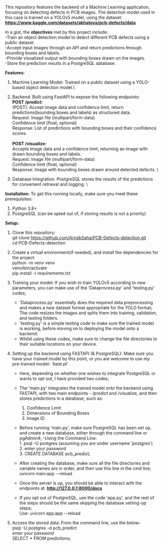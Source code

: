 This repository features the backend of a Machine Learning application, focusing on detecting defects in PCB images. 
The detection model used in this case is trained on a YOLOv5 model, using the dataset: **https://www.kaggle.com/datasets/akhatova/pcb-defects/data** 

In a gist, the **objectives** met by this project include:\
-Train an object detection model to detect different PCB defects using a public dataset.\
-Accept input images through an API and return predictions through bounding boxes and labels.\
-Provide visualized output with bounding boxes drawn on the images.\
-Store the prediction results in a PostgreSQL database. 

**Features:** 
1. Machine Learning Model: Trained on a public dataset using a YOLO-based object detection model.\
2. Backend: Built using FastAPI to expose the following endpoints: \
          **POST /predict:** \
          (POST): Accept image data and confidence limit, return predictions(bounding boxes and labels) as structured data. \
          Request: Image file (multipart/form-data) \
                  Confidence limit (float, optional) \
          Response: List of predictions with bounding boxes and their confidence scores. \
          \
          **POST /visualize**: \
          Accepts image data and a confidence limit, returning an image with drawn bounding boxes and labels. \
           Request: Image file (multipart/form-data) \
                  Confidence limit (float, optional) \
          Response: Image with bounding boxes drawn around detected defects. \
          
3. Database Integration: PostgreSQL stores the results of the predictions for convenient retrieval and logging. \


**Installation:** 
To get this running locally, make sure you meet these prerequisites: 
1. Python 3.8+
2. PostgreSQL (can be opted out of, if storing results is not a priority)

**Setup:**
1. Clone this repository: \
   git clone https://github.com/ArnxbSaha/PCB-Defects-detection.git \
   cd PCB-Defects-detection 

2. Create a virtual environment(if needed), and install the dependencies for the project: \
   python -m venv venv \
   venv/bin/activate \
   pip install -r requirements.txt 
   
3. Training your model:
   If you wish to train YOLOv5 according to new parameters, you can make use of the 'Dataprocess.py' and 'testing.py' codes;
   - 'Dataprocess.py' essentially does the required data preprocessing and makes a new dataset format appropriate for the YOLO format; \
     The code resizes the images and splits them into training, validation, and testing folders. 
   - 'testing.py' is a simple testing code to make sure the trained model is working, before moving on to deploying the model onto a backend. 
   - Whilst using these codes, make sure to change the file directories to their suitable locations on your device.
     
4. Setting up the backend using FASTAPI (& PostgreSQL):
   Make sure you have your trained model by this point, or you are welcome to use my pre-trained model- 'best.pt' 
   - Here, depending on whether one wishes to integrate PostgreSQL or wants to opt out, I have provided two codes; 
   - The 'main.py' integrates the trained model onto the backend using FASTAPI, with two main endpoints - /predict and /visualize, and then stores predictions in a database, such as: 
       1. Confidence Limit 
       2. Dimensions of Bounding Boxes 
       3. Image ID 
   - Before running 'main.py', make sure PostgreSQL has been set up, and create a new database, either through the command line or pgAdmin4;
       -Using the Command Line: \
         1. psql -U postgres (assuming you are under username 'postgres') \
         2. enter your password \
         3. CREATE DATABASE pcb_predict; 
    - After creating the database, make sure all the file directories and variable names are in order, and then use this line in the cmd line; \
      uvicorn main:app --reload 
    - Once the server is up, you should be able to interact with the endpoints at: **http://127.0.0.1:8000/docs**
      
    -  If you opt out of PostgreSQL, use the code 'app.py', and the rest of the steps should be the same skipping the database setting-up steps; \
      Use: uvicorn app:app --reload

 5. Access the stored data:
    From the command line, use the below- \
      psql -U postgres -d pcb_predict \
      enter your password \
      SELECT * FROM predictions;


   

   

   
